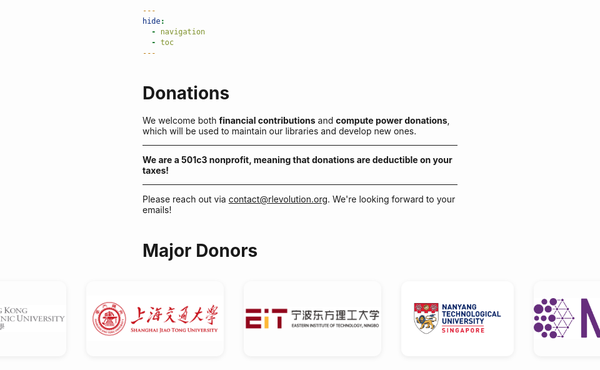 ```yaml
---
hide: 
  - navigation
  - toc
---
```


# Donations

We welcome both **financial contributions** and **compute power donations​​**, which will be used to maintain our libraries and develop new ones.

---

**We are a 501c3 nonprofit, meaning that donations are deductible on your taxes!**

---

Please reach out via [contact@rlevolution.org](mailto:contact@rlevolution.org). We're looking forward to your emails!

# Major Donors

<div style="display: flex; justify-content: center; gap: 32px; margin-top: 32px; margin-bottom: 32px;">
  <img src="../assets/images/polyu.svg" alt="donor1" style="width: 220px; height: 120px; object-fit: contain; border-radius: 12px; box-shadow: 0 2px 8px rgba(0,0,0,0.08);">
  <img src="../assets/images/sjtu.png" alt="donor2" style="width: 220px; height: 120px; object-fit: contain; border-radius: 12px; box-shadow: 0 2px 8px rgba(0,0,0,0.08);">
  <img src="../assets/images/eit.png" alt="donor3" style="width: 220px; height: 120px; object-fit: contain; border-radius: 12px; box-shadow: 0 2px 8px rgba(0,0,0,0.08);">
  <img src="../assets/images/ntu.svg" alt="donor4" style="width: 220px; height: 120px; object-fit: contain; border-radius: 12px; box-shadow: 0 2px 8px rgba(0,0,0,0.08);">
  <img src="../assets/images/mila.svg" alt="donor4" style="width: 220px; height: 120px; object-fit: contain; border-radius: 12px; box-shadow: 0 2px 8px rgba(0,0,0,0.08);">
</div>
